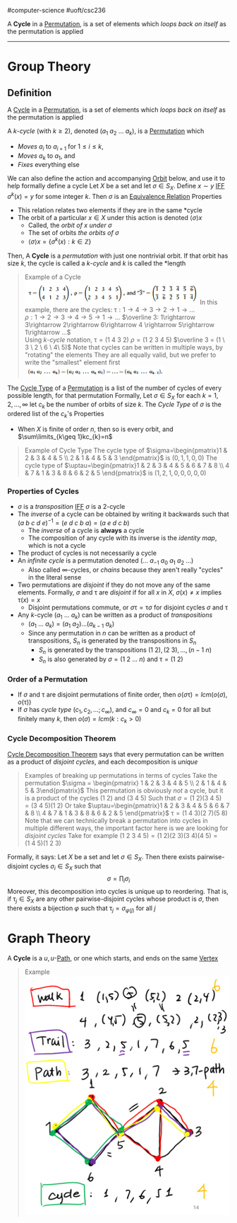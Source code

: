 #computer-science 
#uoft/csc236 

A **Cycle** in a [Permutation](../../../Statistics/STA237%20Notes/Permutation.md), is a set of elements which *loops back on itself* as the permutation is applied

---
# Group Theory
## Definition

A [Cycle](.md) in a [Permutation](../../../Statistics/STA237%20Notes/Permutation.md), is a set of elements which *loops back on itself* as the permutation is applied

A  $k$-*cycle* (with $k\geq 2$), denoted $(a_{1} \ a_{2} \ ... \ a_{k})$, is a [Permutation](../../../Statistics/STA237%20Notes/Permutation.md) which
- *Moves* $a_{i}$ to $a_{i+1}$ for $1\leq i\leq k$, 
- *Moves* $a_{k}$ to $a_1$, and
- *Fixes* everything else

We can also define the action and accompanying [Orbit](../../../Mathematics/MAT301%20Notes/Orbit.md) below, and use it to help formally define a cycle
	Let $X$ be a set and let $\sigma\in S_{X}$. Define $x\sim y$ [IFF](IFF) $\sigma^{k}(x)=y$ for some integer $k$. Then $\sigma$ is an [Equivalence Relation](../../../Mathematics/MAT301%20Notes/Equivalence%20Relation.md)
Properties
- This relation relates two elements if they are in the same *cycle
- The orbit of a particular $x\in X$ under this action is denoted $\langle \sigma\rangle x$
	- Called, the *orbit of $x$ under $\sigma$* 
	- The set of orbits *the orbits of $\sigma$*
	- $\langle \sigma\rangle x=\{\sigma^{k}(x):k\in \mathbb{Z}\}$

Then, A **Cycle** is a *permutation* with just one nontrivial orbit. If that orbit has size $k$, the cycle is called a $k$-*cycle* and $k$ is called the *length

> Example of a Cycle
> 	![Cycle Example Image](../../../Mathematics/MAT301%20Notes/Cycle%20Example%20Image.png)
> 	In this example, there are the cycles:
> 		$\uptau: 1\rightarrow 4\rightarrow 3\rightarrow 2\rightarrow 1 \rightarrow ...$  
> 		$\rho:1\rightarrow 2\rightarrow 3\rightarrow 4\rightarrow 5\rightarrow 1 \rightarrow ...$
> 		$\overline 3: 1\rightarrow 3\rightarrow 2\rightarrow 6\rightarrow 4 \rightarrow 5\rightarrow 1\rightarrow ...$  
> 	Using $k$-*cycle* notation,
> 		$\uptau = (1 \ 4 \ 3 \ 2)$
> 		$\rho = (1 \ 2 \ 3 \ 4 \ 5)$
> 		$\overline 3 = (1 \ 3 \ 2 \ 6 \ 4\ 5)$
> 	Note that cycles can be written in multiple ways, by "rotating" the elements
> 	They are all equally valid, but we prefer to write the "smallest" element first
> 		![Cycle Rotation Example Image](../../../Mathematics/MAT301%20Notes/Cycle%20Rotation%20Example%20Image.png)

The [Cycle Type](../../../Mathematics/MAT301%20Notes/Cycle%20Type.md) of a [Permutation](../../../Statistics/STA237%20Notes/Permutation.md) is a list of the number of cycles of every possible length, for that permutation
Formally, Let $\sigma\in S_{X}$ for each $k=1,2,\dots,\infty$ let $c_{k}$ be the number of orbits of size $k$. The *Cycle Type* of $\sigma$ is the ordered list of the $c_{k}$'s
Properties
- When $X$ is finite of order $n$, then so is every orbit, and $\sum\limits_{k\geq 1}kc_{k}=n$

> Example of Cycle Type
> 	The cycle type of $\sigma=\begin{pmatrix}1 & 2 & 3 & 4 & 5 \\ 2 & 1 & 4 & 5 & 3 \end{pmatrix}$ is $(0,1,1,0,0)$
> 	The cycle type of $\uptau=\begin{pmatrix}1 & 2 & 3 & 4 & 5 & 6 & 7 & 8 \\ 4 & 7 & 1 & 3 & 8 & 6 & 2 & 5 \end{pmatrix}$ is $(1,2,1,0,0,0,0,0)$

### Properties of Cycles
- $\sigma$ is a *transposition* [IFF](IFF) $\sigma$ is a 2-cycle
- The *inverse* of a cycle can be obtained by writing it backwards such that $(a \ b \ c \ d \ e)^{-1}=(e\ d \ c\ b\ a)=(a\ e\ d\ c\ b)$
	- The *inverse* of a cycle is **always** a cycle
	- The composition of any cycle with its inverse is the *identity map*, which is not a cycle
- The product of cycles is not necessarily a cycle
- An *infinite cycle* is a permutation denoted $(... \ a_{-1} \ a_{0} \ a_{1} \ a_{2}\ ...)$
	- Also called $\infty$-cycles, or *chains* because they aren't really "cycles" in the literal sense
- Two permutations are *disjoint* if they do not move any of the same elements. Formally, $\sigma$ and $\uptau$ are *disjoint* if for all $x$ in $X$, $\sigma(x)\neq x$ implies $\uptau (x)=x$
	- Disjoint permutations commute, or $\sigma\uptau = \uptau \sigma$ for disjoint cycles $\sigma$ and $\uptau$
- Any $k$-cycle $(a_{1} \ \dots \ a_{k})$ can be written as a product of *transpositions* 
	- $(a_{1} \ \dots \ a_{k})=(a_{1} \ a_{2})\dots(a_{k-1} \ a_{k})$
	- Since any permutation in $n$ can be written as a product of transpositions, $S_{n}$ is generated by the transpositions in $S_{n}$
		- $S_{n}$ is generated by the transpositions $(1 \ 2),(2 \ 3), \dots, (n-1 \ n)$
		- $S_{n}$ is also generated by $\sigma=(1\ 2 \ \dots \ n)$ and $\uptau= (1\ 2)$


### Order of a Permutation
- If $\sigma$ and $\uptau$ are disjoint permutations of finite order, then $o(\sigma\uptau)=lcm(o(\sigma),o(\uptau))$ 
- If $\sigma$ has *cycle type* $(c_{1},c_{2},\dots ;c_\infty)$, and $c_{\infty}=0$ and $c_{k}=0$ for all but finitely many $k$, then $o(\sigma)=lcm(k:c_{k}>0)$

### Cycle Decomposition Theorem

[Cycle Decomposition Theorem](Cycle%20Decomposition%20Theorem) says that every permutation can be written as a product of *disjoint cycles*, and each decomposition is *unique*

> Examples of breaking up permutations in terms of cycles
> 	Take the permutation $\sigma = \begin{pmatrix} 1 & 2 & 3 & 4 & 5 \\ 2 & 1 & 4 & 5 & 3\end{pmatrix}$
> 		This permutation is obviously *not* a cycle, but it is a product of the cycles
> 			$(1\ 2)$ and $(3\ 4\ 5)$ 
> 		Such that $\sigma=(1 \ 2)(3\ 4\ 5)=(3\ 4\ 5)(1\ 2)$
> 	Or take $\uptau=\begin{pmatrix}1 & 2 & 3 & 4 & 5 & 6 & 7 & 8 \\ 4 & 7 & 1 & 3 & 8 & 6 & 2 & 5 \end{pmatrix}$
> 		$\uptau=(1 \ 4\ 3)(2\ 7)(5\ 8)$ 
> 	Note that we can technically break a permutation into cycles in multiple different ways, the important factor here is we are looking for *disjoint cycles*
> 		Take for example $(1\ 2\ 3\ 4\ 5)=(1\ 2)(2\ 3)(3\ 4)(4\ 5)=(1\ 4\ 5)(1\ 2\ 3)$

Formally, it says:
Let $X$ be a set and let $\sigma\in S_{X}$. Then there exists pairwise-disjoint cycles $\sigma_{i}\in S_{X}$ such that 
$$\sigma=\prod_{i}\sigma_{i}$$
Moreover, this decomposition into cycles is unique up to reordering. That is, if $\uptau_{j}\in S_{X}$ are any other pairwise-disjoint cycles whose product is $\sigma$, then there exists a bijection $\varphi$ such that $\uptau_{j}=\sigma_{\varphi(j)}$ for all $j$

# Graph Theory
A **Cycle** is a $u,u$-[Path](Path.md), or one which starts, and ends on the same [Vertex](Vertex.md)

> Example
> 	![444](attachments/Pasted%20image%2020240529155616.png)